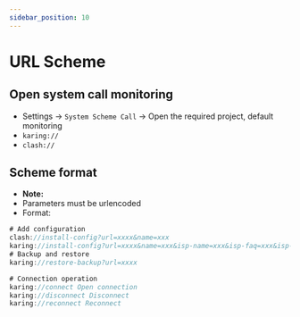 ```yaml
---
sidebar_position: 10
---
```

# URL Scheme

## Open system call monitoring
- Settings -> `System Scheme Call` -> Open the required project, default monitoring
- `karing://`
- `clash://`

## Scheme format
- **Note:**
- Parameters must be urlencoded
- Format:
```jsx
# Add configuration
clash://install-config?url=xxxx&name=xxx
karing://install-config?url=xxxx&name=xxx&isp-name=xxx&isp-faq=xxx&isp-url=xxx
# Backup and restore
karing://restore-backup?url=xxxx

# Connection operation
karing://connect Open connection
karing://disconnect Disconnect
karing://reconnect Reconnect
```